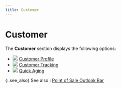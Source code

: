 ```yaml
---
title: Customer
---
```


# Customer


The **Customer** section displays  the following options:

- ![]({{site.pos_baseurl}}/img/pos_customer_profile_outlook_bar.gif) [Customer Profile]({{site.pos_baseurl}}/misc/customer_profile_pos_outlook_bar.html)
- ![]({{site.pos_baseurl}}/img/pos_customer_tracking_outlook_bar.gif) [Customer Tracking]({{site.pos_baseurl}}/misc/customer_tracking_pos_outlook_bar.html)
- ![]({{site.pos_baseurl}}/img/pos_transaction_history.gif) [Quick Aging]({{site.pos_baseurl}}/misc/quick_aging_pos_outlook_bar.html)



{:.see_also}
See also
: [Point  of Sale Outlook Bar]({{site.pos_baseurl}}/pos-trans/create-pos-doc/pos-si-profile/details/pos-outlook-bar/the_point_of_sale_outlook_bar.html)
